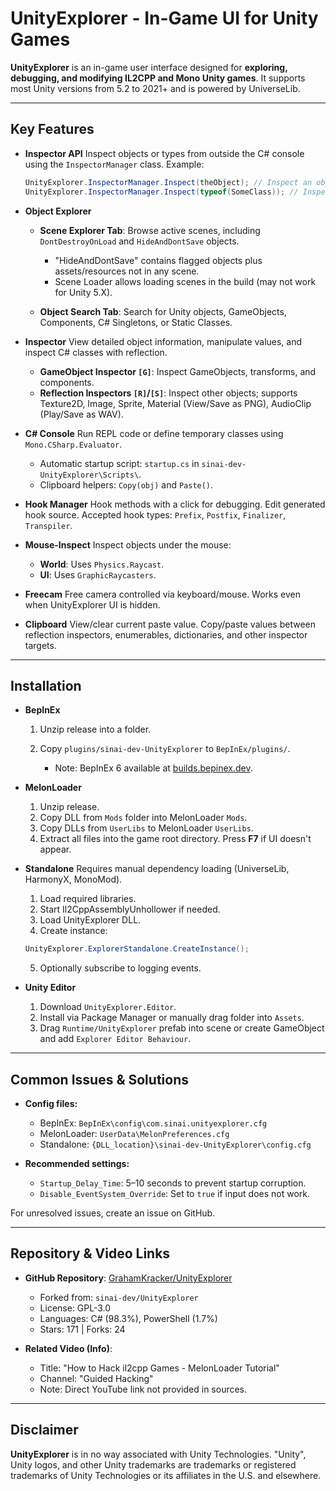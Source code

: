 # UnityExplorer - In-Game UI for Unity Games

**UnityExplorer** is an in-game user interface designed for **exploring, debugging, and modifying IL2CPP and Mono Unity games**. It supports most Unity versions from 5.2 to 2021+ and is powered by UniverseLib.

---

## Key Features

* **Inspector API**
  Inspect objects or types from outside the C# console using the `InspectorManager` class.
  Example:

  ```csharp
  UnityExplorer.InspectorManager.Inspect(theObject); // Inspect an object
  UnityExplorer.InspectorManager.Inspect(typeof(SomeClass)); // Inspect a type
  ```

* **Object Explorer**

  * **Scene Explorer Tab**: Browse active scenes, including `DontDestroyOnLoad` and `HideAndDontSave` objects.

    * "HideAndDontSave" contains flagged objects plus assets/resources not in any scene.
    * Scene Loader allows loading scenes in the build (may not work for Unity 5.X).
  * **Object Search Tab**: Search for Unity objects, GameObjects, Components, C# Singletons, or Static Classes.

* **Inspector**
  View detailed object information, manipulate values, and inspect C# classes with reflection.

  * **GameObject Inspector `[G]`**: Inspect GameObjects, transforms, and components.
  * **Reflection Inspectors `[R]`/`[S]`**: Inspect other objects; supports Texture2D, Image, Sprite, Material (View/Save as PNG), AudioClip (Play/Save as WAV).

* **C# Console**
  Run REPL code or define temporary classes using `Mono.CSharp.Evaluator`.

  * Automatic startup script: `startup.cs` in `sinai-dev-UnityExplorer\Scripts\`.
  * Clipboard helpers: `Copy(obj)` and `Paste()`.

* **Hook Manager**
  Hook methods with a click for debugging. Edit generated hook source. Accepted hook types: `Prefix`, `Postfix`, `Finalizer`, `Transpiler`.

* **Mouse-Inspect**
  Inspect objects under the mouse:

  * **World**: Uses `Physics.Raycast`.
  * **UI**: Uses `GraphicRaycasters`.

* **Freecam**
  Free camera controlled via keyboard/mouse. Works even when UnityExplorer UI is hidden.

* **Clipboard**
  View/clear current paste value. Copy/paste values between reflection inspectors, enumerables, dictionaries, and other inspector targets.

---

## Installation

* **BepInEx**

  1. Unzip release into a folder.
  2. Copy `plugins/sinai-dev-UnityExplorer` to `BepInEx/plugins/`.

     * Note: BepInEx 6 available at [builds.bepinex.dev](https://builds.bepinex.dev).

* **MelonLoader**

  1. Unzip release.
  2. Copy DLL from `Mods` folder into MelonLoader `Mods`.
  3. Copy DLLs from `UserLibs` to MelonLoader `UserLibs`.
  4. Extract all files into the game root directory. Press **F7** if UI doesn't appear.

* **Standalone**
  Requires manual dependency loading (UniverseLib, HarmonyX, MonoMod).

  1. Load required libraries.
  2. Start Il2CppAssemblyUnhollower if needed.
  3. Load UnityExplorer DLL.
  4. Create instance:

  ```csharp
  UnityExplorer.ExplorerStandalone.CreateInstance();
  ```

  5. Optionally subscribe to logging events.

* **Unity Editor**

  1. Download `UnityExplorer.Editor`.
  2. Install via Package Manager or manually drag folder into `Assets`.
  3. Drag `Runtime/UnityExplorer` prefab into scene or create GameObject and add `Explorer Editor Behaviour`.

---

## Common Issues & Solutions

* **Config files:**

  * BepInEx: `BepInEx\config\com.sinai.unityexplorer.cfg`
  * MelonLoader: `UserData\MelonPreferences.cfg`
  * Standalone: `{DLL_location}\sinai-dev-UnityExplorer\config.cfg`

* **Recommended settings:**

  * `Startup_Delay_Time`: 5–10 seconds to prevent startup corruption.
  * `Disable_EventSystem_Override`: Set to `true` if input does not work.

For unresolved issues, create an issue on GitHub.

---

## Repository & Video Links

* **GitHub Repository**: [GrahamKracker/UnityExplorer](https://github.com/GrahamKracker/UnityExplorer)

  * Forked from: `sinai-dev/UnityExplorer`
  * License: GPL-3.0
  * Languages: C# (98.3%), PowerShell (1.7%)
  * Stars: 171 | Forks: 24

* **Related Video (Info)**:

  * Title: "How to Hack il2cpp Games - MelonLoader Tutorial"
  * Channel: "Guided Hacking"
  * Note: Direct YouTube link not provided in sources.

---

## Disclaimer

**UnityExplorer** is in no way associated with Unity Technologies. "Unity", Unity logos, and other Unity trademarks are trademarks or registered trademarks of Unity Technologies or its affiliates in the U.S. and elsewhere.
